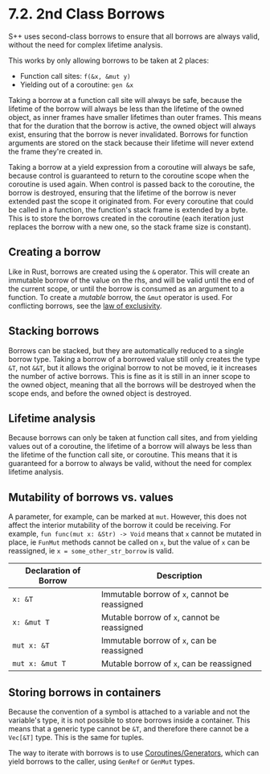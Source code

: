 # 7.2. 2nd Class Borrows

S++ uses second-class borrows to ensure that all borrows are always valid, without the need for complex lifetime
analysis.

This works by only allowing borrows to be taken at 2 places:

- Function call sites: `f(&x, &mut y)`
- Yielding out of a coroutine: `gen &x`

Taking a borrow at a function call site will always be safe, because the lifetime of the borrow will always be less than
the lifetime of the owned object, as inner frames have smaller lifetimes than outer frames. This means that for the
duration that the borrow is active, the owned object will always exist, ensuring that the borrow is never invalidated.
Borrows for function arguments are stored on the stack because their lifetime will never extend the frame they're
created in.

Taking a borrow at a yield expression from a coroutine will always be safe, because control is guaranteed to return to
the coroutine scope when the coroutine is used again. When control is passed back to the coroutine, the borrow is
destroyed, ensuring that the lifetime of the borrow is never extended past the scope it originated from. For every
coroutine that could be called in a function, the function's stack frame is extended by a byte. This is to store the
borrows created in the coroutine (each iteration just replaces the borrow with a new one, so the stack frame size is
constant).

## Creating a borrow

Like in Rust, borrows are created using the `&` operator. This will create an immutable borrow of the value on the rhs,
and will be valid until the end of the current scope, or until the borrow is consumed as an argument to a function.
To create a _mutable_ borrow, the `&mut` operator is used. For conflicting borrows, see
the [law of exclusivity](7-3-The-Law-of-Exclusivity.md).

## Stacking borrows

Borrows can be stacked, but they are automatically reduced to a single borrow type. Taking a borrow of a borrowed value
still only creates the type `&T`, not `&&T`, but it allows the original borrow to not be moved, ie it increases the
number of active borrows. This is fine as it is still in an inner scope to the owned object, meaning that all the
borrows will be destroyed when the scope ends, and before the owned object is destroyed.

## Lifetime analysis

Because borrows can only be taken at function call sites, and from yielding values out of a coroutine, the lifetime
of a borrow will always be less than the lifetime of the function call site, or coroutine. This means that it is
guaranteed for a borrow to always be valid, without the need for complex lifetime analysis.

## Mutability of borrows vs. values

A parameter, for example, can be marked at `mut`. However, this does not affect the interior mutability of the
borrow it could be receiving. For example, `fun func(mut x: &Str) -> Void` means that `x` cannot be mutated in place,
ie `FunMut` methods cannot be called on `x`, but the value of `x` can be reassigned, ie `x = some_other_str_borrow` is
valid.

| Declaration of Borrow | Description                                   |
|-----------------------|-----------------------------------------------|
| `x: &T`               | Immutable borrow of `x`, cannot be reassigned |
| `x: &mut T`           | Mutable borrow of `x`, cannot be reassigned   |
| `mut x: &T`           | Immutable borrow of `x`, can be reassigned    |
| `mut x: &mut T`       | Mutable borrow of `x`, can be reassigned      |

## Storing borrows in containers

Because the convention of a symbol is attached to a variable and not the variable's type, it is not possible to store
borrows inside a container. This means that a generic type cannot be `&T`, and therefore there cannot be a `Vec[&T]`
type. This is the same for tuples.

The way to iterate with borrows is to use [Coroutines/Generators](11-2-Concurrency-Coroutines.md), which can yield
borrows to the caller, using `GenRef` or `GenMut` types.
